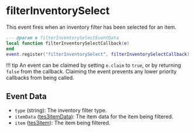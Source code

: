 # filterInventorySelect

This event fires when an inventory filter has been selected for an item.

```lua
--- @param e filterInventorySelectEventData
local function filterInventorySelectCallback(e)
end
event.register("filterInventorySelect", filterInventorySelectCallback)
```

!!! tip
	An event can be claimed by setting `e.claim` to `true`, or by returning `false` from the callback. Claiming the event prevents any lower priority callbacks from being called.

## Event Data

* `type` (string): The inventory filter type.
* `itemData` ([tes3itemData](../../types/tes3itemData)): The item data for the item being filtered.
* `item` ([tes3item](../../types/tes3item)): The item being filtered.


